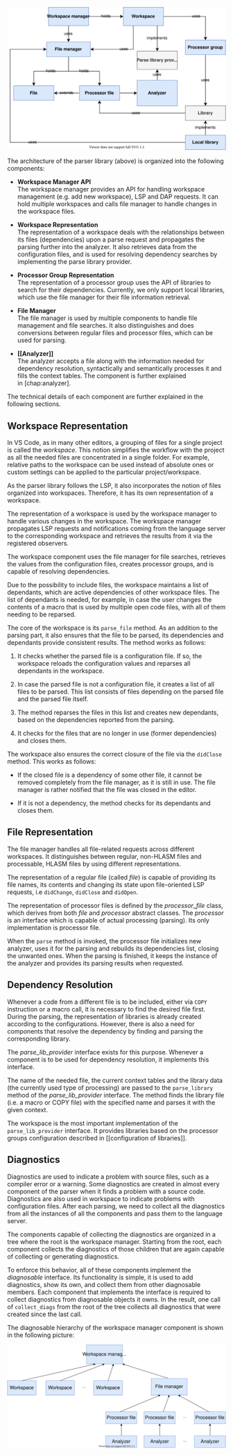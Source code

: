 <img src="img/ws_mngr_arch.svg" alt="Architecture of workspace manager." />

The architecture of the parser library (above) is organized into the following components:

- **Workspace Manager API**  
The workspace manager provides an API for handling workspace management (e.g. add new workspace), LSP and DAP requests. It can hold multiple workspaces and calls file manager to handle changes in the workspace files.

- **Workspace Representation**  
The representation of a workspace deals with the relationships between its files (dependencies) upon a parse request and propagates the parsing further into the analyzer. It also retrieves data from the configuration files, and is used for resolving dependency searches by implementing the parse library provider.

- **Processor Group Representation**  
The representation of a processor group uses the API of libraries to search for their dependencies. Currently, we only support local libraries, which use the file manager for their file information retrieval.

- **File Manager**  
The file manager is used by multiple components to handle file management and file searches. It also distinguishes and does conversions between regular files and processor files, which can be used for parsing.

- **[[Analyzer]]**  
The analyzer accepts a file along with the information needed for dependency resolution, syntactically and semantically processes it and fills the context tables. The component is further explained in \[chap:analyzer\].

The technical details of each component are further explained in the following sections.

Workspace Representation
------------------------

In VS Code, as in many other editors, a grouping of files for a single project is called the *workspace*. This notion simplifies the workflow with the project as all the needed files are concentrated in a single folder. For example, relative paths to the workspace can be used instead of absolute ones or custom settings can be applied to the particular project/workspace.

As the parser library follows the LSP, it also incorporates the notion of files organized into workspaces. Therefore, it has its own representation of a workspace.

The representation of a workspace is used by the workspace manager to handle various changes in the workspace. The workspace manager propagates LSP requests and notifications coming from the language server to the corresponding workspace and retrieves the results from it via the registered observers.

The workspace component uses the file manager for file searches, retrieves the values from the configuration files, creates processor groups, and is capable of resolving dependencies.

Due to the possibility to include files, the workspace maintains a list of dependants, which are active dependencies of other workspace files. The list of dependants is needed, for example, in case the user changes the contents of a macro that is used by multiple open code files, with all of them needing to be reparsed.

The core of the workspace is its `parse_file` method. As an addition to the parsing part, it also ensures that the file to be parsed, its dependencies and dependants provide consistent results. The method works as follows:

1.  It checks whether the parsed file is a configuration file. If so, the workspace reloads the configuration values and reparses all dependants in the workspace.

2.  In case the parsed file is not a configuration file, it creates a list of all files to be parsed. This list consists of files depending on the parsed file and the parsed file itself.

3.  The method reparses the files in this list and creates new dependants, based on the dependencies reported from the parsing.

4.  It checks for the files that are no longer in use (former dependencies) and closes them.

The workspace also ensures the correct closure of the file via the `didClose` method. This works as follows:

-   If the closed file is a dependency of some other file, it cannot be removed completely from the file manager, as it is still in use. The file manager is rather notified that the file was closed in the editor.

-   If it is not a dependency, the method checks for its dependants and closes them.

File Representation
-------------------

The file manager handles all file-related requests across different workspaces. It distinguishes between regular, non-HLASM files and processable, HLASM files by using different representations.

The representation of a regular file (called *file*) is capable of providing its file names, its contents and changing its state upon file-oriented LSP requests, i.e `didChange`, `didClose` and `didOpen`.

The representation of processor files is defined by the *processor_file* class, which derives from both *file* and *processor* abstract classes. The *processor* is an interface which is capable of actual processing (parsing). Its only implementation is processor file.

When the `parse` method is invoked, the processor file initializes new analyzer, uses it for the parsing and rebuilds its dependencies list, closing the unwanted ones. When the parsing is finished, it keeps the instance of the analyzer and provides its parsing results when requested.

Dependency Resolution
---------------------

Whenever a code from a different file is to be included, either via `COPY` instruction or a macro call, it is necessary to find the desired file first. During the parsing, the representation of libraries is already created according to the configurations. However, there is also a need for components that resolve the dependency by finding and parsing the corresponding library.

The *parse\_lib\_provider* interface exists for this purpose. Whenever a component is to be used for dependency resolution, it implements this interface.

The name of the needed file, the current context tables and the library data (the currently used type of processing) are passed to the `parse_library` method of the *parse_lib_provider* interface. The method finds the library file (i.e. a macro or COPY file) with the specified name and parses it with the given context.

The workspace is the most important implementation of the `parse_lib_provider` interface. It provides libraries based on the processor groups configuration described in [[configuration of libraries]].

Diagnostics
-----------

Diagnostics are used to indicate a problem with source files, such as a compiler error or a warning. Some diagnostics are created in almost every component of the parser when it finds a problem with a source code. Diagnostics are also used in workspace to indicate problems with configuration files. After each parsing, we need to collect all the diagnostics from all the instances of all the components and pass them to the language server.

The components capable of collecting the diagnostics are organized in a tree where the root is the workspace manager. Starting from the root, each component collects the diagnostics of those children that are again capable of collecting or generating diagnostics.

To enforce this behavior, all of these components implement the *diagnosable* interface. Its functionality is simple, it is used to add diagnostics, show its own, and collect them from other diagnosable members. Each component that implements the interface is required to collect diagnostics from diagnosable objects it owns. In the result, one call of `collect_diags` from the root of the tree collects all diagnostics that were created since the last call.

The diagnosable hierarchy of the workspace manager component is shown in the following picture:

<img src="img/diagnosable_hierarchy.svg" alt="Hierarchy of diagnostics collection in the workspace manager component" />
